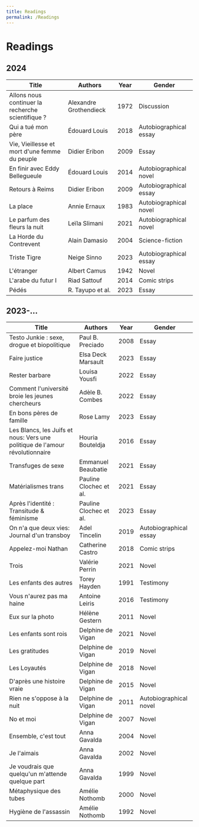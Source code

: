 ```yaml
---
title: Readings
permalink: /Readings
---
```


# Readings

## 2024

| Title | Authors | Year | Gender |
|------|----------|----------|-------|
| Allons nous continuer la recherche scientifique ? | Alexandre Grothendieck | 1972 | Discussion |
| Qui a tué mon père | Édouard Louis | 2018 | Autobiographical essay |
| Vie, Vieillesse et mort d'une femme du peuple | Didier Eribon | 2009 | Essay |
| En finir avec Eddy Bellegueule | Édouard Louis | 2014 | Autobiographical novel |
| Retours à Reims | Didier Eribon | 2009 | Autobiographical essay |
| La place | Annie Ernaux | 1983 | Autobiographical novel |
| Le parfum des fleurs la nuit | Leïla Slimani | 2021 | Autobiographical novel |
| La Horde du Contrevent | Alain Damasio | 2004 | Science-fiction |
| Triste Tigre | Neige Sinno | 2023 | Autobiographical essay |
| L'étranger | Albert Camus | 1942 | Novel |
| L'arabe du futur I | Riad Sattouf | 2014 | Comic strips |
| Pédés | R. Tayupo et al. | 2023 | Essay |

## 2023-...

| Title | Authors | Year | Gender |
|------|----------|----------|-------|
| Testo Junkie : sexe, drogue et biopolitique | Paul B. Preciado | 2008 | Essay |
| Faire justice | Elsa Deck Marsault | 2023 | Essay |
| Rester barbare | Louisa Yousfi | 2022 | Essay |
| Comment l'université broie les jeunes chercheurs | Adèle B. Combes | 2022 | Essay |
| En bons pères de famille | Rose Lamy | 2023 | Essay |
| Les Blancs, les Juifs et nous: Vers une politique de l'amour révolutionnaire | Houria Bouteldja | 2016 | Essay |
| Transfuges de sexe | Emmanuel Beaubatie | 2021 | Essay |
| Matérialismes trans | Pauline Clochec et al. | 2021 | Essay |
| Après l'identité : Transitude & féminisme | Pauline Clochec et al. | 2023 | Essay |
| On n'a que deux vies: Journal d'un transboy | Adel Tincelin | 2019 | Autobiographical essay |
| Appelez-moi Nathan | Catherine Castro | 2018 | Comic strips |
| Trois | Valérie Perrin | 2021 | Novel |
| Les enfants des autres | Torey Hayden | 1991 | Testimony |
| Vous n'aurez pas ma haine | Antoine Leiris | 2016 | Testimony |
| Eux sur la photo | Hélène Gestern | 2011 | Novel |
| Les enfants sont rois | Delphine de Vigan | 2021 | Novel |
| Les gratitudes | Delphine de Vigan | 2019 | Novel |
| Les Loyautés | Delphine de Vigan | 2018 | Novel |
| D'après une histoire vraie | Delphine de Vigan | 2015 | Novel |
| Rien ne s'oppose à la nuit | Delphine de Vigan | 2011 | Autobiographical novel |
| No et moi | Delphine de Vigan | 2007 | Novel |
| Ensemble, c'est tout | Anna Gavalda | 2004 | Novel |
| Je l'aimais | Anna Gavalda | 2002 | Novel |
| Je voudrais que quelqu'un m'attende quelque part | Anna Gavalda | 1999 | Novel |
| Métaphysique des tubes | Amélie Nothomb | 2000 | Novel |
| Hygiène de l'assassin | Amélie Nothomb | 1992 | Novel |




